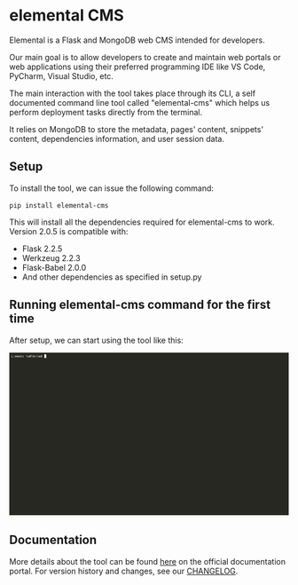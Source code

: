 # elemental CMS

Elemental is a Flask and MongoDB web CMS intended for developers.

Our main goal is to allow developers to create and maintain web portals or web applications using their preferred programming IDE like VS Code, PyCharm, Visual Studio, etc.

The main interaction with the tool takes place through its CLI, a self documented command line tool called "elemental-cms" which helps us perform deployment tasks directly from the terminal.

It relies on MongoDB to store the metadata, pages' content, snippets' content, dependencies information, and user session data.

## Setup

To install the tool, we can issue the following command:

```shell
pip install elemental-cms
```

This will install all the dependencies required for elemental-cms to work. Version 2.0.5 is compatible with:
- Flask 2.2.5
- Werkzeug 2.2.3
- Flask-Babel 2.0.0
- And other dependencies as specified in setup.py

## Running elemental-cms command for the first time

After setup, we can start using the tool like this:

![Running CLI](https://github.com/paranoid-software/elemental-cms/blob/develop/.docs-assets/run-elemental.gif?raw=true)

## Documentation

More details about the tool can be found [here](https://paranoid.software/en/elemental-cms/docs) on the official documentation portal. For version history and changes, see our [CHANGELOG](https://github.com/paranoid-software/elemental-cms/blob/develop/CHANGELOG.md).
